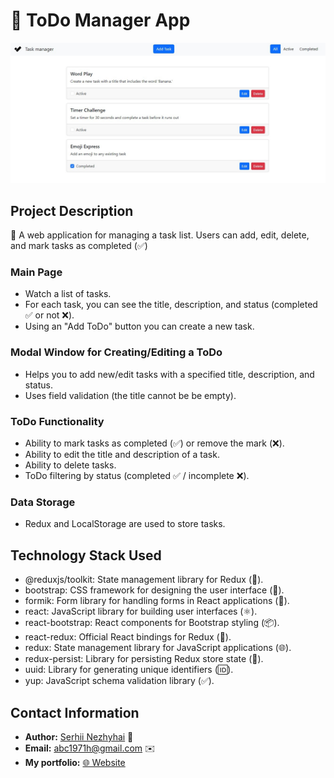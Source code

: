 # 🚀 ToDo Manager App

![ToDo Manager](/public/screenshot.jpg)

## Project Description

🚀 A web application for managing a task list. Users can add, edit, delete, and mark tasks as completed (✅)

### Main Page

- Watch a list of tasks.
- For each task, you can see the title, description, and status (completed ✅ or not ❌).
- Using an "Add ToDo" button you can create a new task.

### Modal Window for Creating/Editing a ToDo

- Helps you to add new/edit tasks with a specified title, description, and status.
- Uses field validation (the title cannot be be empty).

### ToDo Functionality

- Ability to mark tasks as completed (✅) or remove the mark (❌).
- Ability to edit the title and description of a task.
- Ability to delete tasks.
- ToDo filtering by status (completed ✅ / incomplete ❌).

### Data Storage

- Redux and LocalStorage are used to store tasks.

## Technology Stack Used

- @reduxjs/toolkit: State management library for Redux (🧰).
- bootstrap: CSS framework for designing the user interface (🎨).
- formik: Form library for handling forms in React applications (📝).
- react: JavaScript library for building user interfaces (⚛️).
- react-bootstrap: React components for Bootstrap styling (📦).
- react-redux: Official React bindings for Redux (🔗).
- redux: State management library for JavaScript applications (🌐).
- redux-persist: Library for persisting Redux store state (💾).
- uuid: Library for generating unique identifiers (🆔).
- yup: JavaScript schema validation library (✅).

## Contact Information

- **Author:** [Serhii Nezhyhai](https://github.com/sergio-nezhigay) 📝
- **Email:** [abc1971h@gmail.com](mailto:abc1971h@gmail.com) ✉️
- **My portfolio:** [🌐 Website](https://serhii.vercel.app/)
